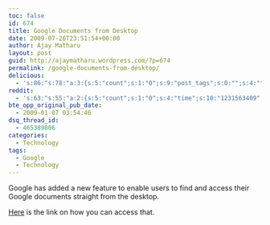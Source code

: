 ```yaml
---
toc: false
id: 674
title: Google Documents from Desktop
date: 2009-07-26T23:51:54+00:00
author: Ajay Matharu
layout: post
guid: http://ajaymatharu.wordpress.com/?p=674
permalink: /google-documents-from-desktop/
delicious:
  - 's:86:"s:78:"a:3:{s:5:"count";s:1:"0";s:9:"post_tags";s:0:"";s:4:"time";s:10:"1231563408";}";";'
reddit:
  - 's:63:"s:55:"a:2:{s:5:"count";s:1:"0";s:4:"time";s:10:"1231563409";}";";'
bte_opp_original_pub_date:
  - 2009-01-07 03:54:46
dsq_thread_id:
  - 465389806
categories:
  - Technology
tags:
  - Google
  - Technology
---
```

Google has added a new feature to enable users to find and access their Google documents straight from the desktop.

[Here](http://googledocs.blogspot.com/2008/12/access-google-docs-from-your-desktop.html) is the link on how you can access that.
